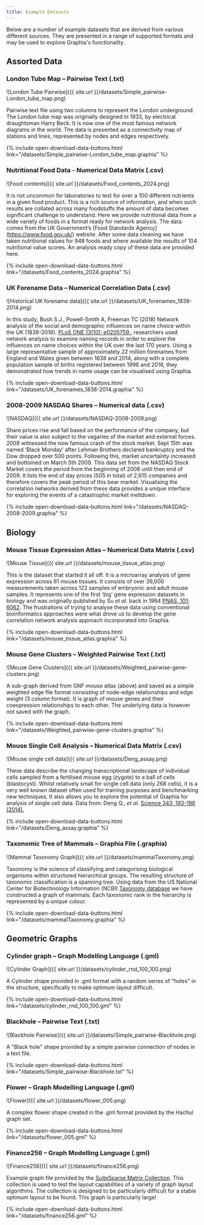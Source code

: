 ```yaml
---
title: Example Datasets
---
```


Below are a number of example datasets that are derived from various different sources. They are presented in a range of supported formats and may be used to explore Graphia's functionality.

## **Assorted Data**

### **London Tube Map** – Pairwise Text (.txt)

![London Tube Pairwise]({{ site.url }}/datasets/Simple_pairwise-London_tube_map.png)

Pairwise text file using two columns to represent the London underground. The London tube map was originally designed in 1933, by electrical draughtsman Harry Beck. It is now one of the most famous network diagrams in the world. The data is presented as a connectivity map of stations and lines, represented by nodes and edges respectively.

{% include open-download-data-buttons.html link="/datasets/Simple_pairwise-London_tube_map.graphia" %}

### **Nutritional Food Data** - Numerical Data Matrix (.csv)

![Food contents]({{ site.url }}/datasets/Food_contents_2024.png)

It is not uncommon for laboratories to test for over a 100 different nutrients in a given food product. This is a rich source of information, and when such results are collated across many foodstuffs the amount of data becomes significant challenge to understand. Here we provide nutritional data from a wide variety of foods in a format ready for network analysis. The data comes from the UK Government’s [Food Standards Agency] (https://www.food.gov.uk/) website. After some data cleaning we have taken nutritional values for 948 foods and where available the results of 104 nutritional value scores. An analysis ready copy of these data are provided here.

{% include open-download-data-buttons.html link="/datasets/Food_contents_2024.graphia" %}

### **UK Forename Data** – Numerical Correlation Data (.csv)

![Historical UK forename data]({{ site.url }}/datasets/UK_forenames_1838-2014.png)

In this study, Bush S.J., Powell-Smith A, Freeman TC (2018) Network analysis of the social and demographic influences on name choice within the UK (1838-2016). [PLoS ONE 13(10): e0205759.](https://journals.plos.org/plosone/article?id=10.1371/journal.pone.0205759), researchers used network analysis to examine naming records in order to explore the influences on name choices within the UK over the last 170 years. Using a large representative sample of approximately 22 million forenames from England and Wales given between 1838 and 2014, along with a complete population sample of births registered between 1996 and 2016, they demonstrated how trends in name usage can be visualised using Graphia.

{% include open-download-data-buttons.html link="/datasets/UK_forenames_1838-2014.graphia" %}

### **2008-2009 NASDAQ Shares** – Numerical data (.csv)

![NASDAQ]({{ site.url }}/datasets/NASDAQ-2008-2009.png)

Share prices rise and fall based on the performance of the company, but their value is also subject to the vagaries of the market and external forces. 2008 witnessed the now famous crash of the stock market. Sept 15th was named ‘Black Monday’ after Lehman Brothers declared bankruptcy and the Dow dropped over 500 points. Following this, market uncertainty increased and bottomed on March 5th 2009. This data set from the NASDAQ Stock Market covers the period from the beginning of 2008 until then end of 2009. It lists the end of day prices (505 in total) of 2,615 companies and therefore covers the peak period of this bear market. Visualising the correlation networks derived from these data provides a unique interface for exploring the events of a catastrophic market meltdown.

{% include open-download-data-buttons.html link="/datasets/NASDAQ-2008-2009.graphia" %}

## **Biology**

### **Mouse Tissue Expression Atlas** – Numerical Data Matrix (.csv)

![Mouse Tissue]({{ site.url }}/datasets/mouse_tissue_atlas.png)

This is the dataset that started it all off. It is a microarray analysis of gene expression across 61 mouse tissues. It consists of over 36,000 measurements taken across 122 samples of embryonic and adult mouse samples. It represents one of the first ‘big’ gene expression datasets in biology and was originally published by Su _et al._ back in 1994 [PNAS, 101: 6062](https://www.ncbi.nlm.nih.gov/pmc/articles/PMC395923/). The frustrations of trying to analyse these data using conventional bioinformatics approaches were what drove us to develop the gene correlation network analysis approach incorporated into Graphia.

{% include open-download-data-buttons.html link="/datasets/mouse_tissue_atlas.graphia" %}

### **Mouse Gene Clusters** – Weighted Pairwise Text (.txt)

![Mouse Gene Clusters]({{ site.url }}/datasets/Weighted_pairwise-gene-clusters.png)

A sub-graph derived from GNF mouse atlas (above) and saved as a simple weighted edge file format consisting of node-edge relationships and edge weight (3 column format). It is graph of mouse genes and their coexpression relationships to each other. The underlying data is however not saved with the graph.

{% include open-download-data-buttons.html link="/datasets/Weighted_pairwise-gene-clusters.graphia" %}

### **Mouse Single Cell Analysis** – Numerical Data Matrix (.csv)

![Mouse single cell data]({{ site.url }}/datasets/Deng_assay.png)

These data describe the changing transcriptional landscape of individual cells sampled from a fertilised mouse egg (zygote) to a ball of cells (blastocyst). Whilst relatively small for single cell data (only 268 cells), it is a very well known dataset often used for training purposes and benchmarking new techniques. It also allows you to explore the potential of Graphia for analysis of single cell data. Data from: Deng Q., _et al_.  [Science 343, 193-196 (2014).](http://science.sciencemag.org/content/343/6167/193.long)

{% include open-download-data-buttons.html link="/datasets/Deng_assay.graphia" %}

### **Taxonomic Tree of Mammals** – Graphia File (.graphia)

![Mammal Taxonomy Graph]({{ site.url }}/datasets/mammalTaxonomy.png)

Taxonomy is the science of classifying and categorising biological organisms within structured hierarchical groups. The resulting structure of taxonomic classification is a spanning tree. Using data from the US National Center for Biotechnology Information (NCBI) [Taxonomy database](https://www.ncbi.nlm.nih.gov/taxonomy/) we have constructed a graph of mammals. Each taxonomic rank in the hierarchy is represented by a unique colour.

{% include open-download-data-buttons.html link="/datasets/mammalTaxonomy.graphia" %}


## **Geometric Graphs**

### **Cylinder graph** – Graph Modelling Language (.gml)

![Cylinder Graph]({{ site.url }}/datasets/cylinder_rnd_100_100.png)

A Cylinder shape provided in .gml format with a random series of "holes" in the structure, specifically to make optimum layout difficult.

{% include open-download-data-buttons.html link="/datasets/cylinder_rnd_100_100.gml" %}

### **Blackhole** – Pairwise Text (.txt)

![Blackhole Pairwise]({{ site.url }}/datasets/Simple_pairwise-Blackhole.png)

A "Black hole" shape provided by a simple pairwise connection of nodes in a text file.

{% include open-download-data-buttons.html link="/datasets/Simple_pairwise-Blackhole.txt" %}

### **Flower** – Graph Modelling Language (.gml)

![Flower]({{ site.url }}/datasets/flower_005.png)

A complex flower shape created in the .gml format provided by the Hachul graph set.

{% include open-download-data-buttons.html link="/datasets/flower_005.gml" %}

### **Finance256** – Graph Modelling Language (.gml)

![Finance256]({{ site.url }}/datasets/finance256.png)

Example graph file provided by the [SuiteSparse Matrix Collection](https://sparse.tamu.edu/about). This collection is used to test the layout capabilities of a variety of graph layout algorithms. The collection is designed to be particularly difficult for a stable optimum layout to be found. This graph is particularly large!

{% include open-download-data-buttons.html link="/datasets/finance256.gml" %}
